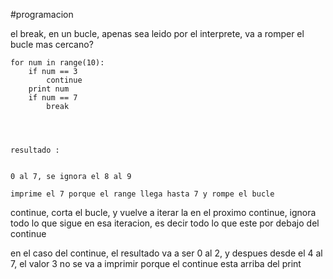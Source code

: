 #programacion 

el break, en un bucle, apenas sea leido por el interprete, va a romper el bucle mas cercano?

```
for num in range(10):
	if num == 3
		continue 
	print num
	if num == 7 
		break




resultado :


0 al 7, se ignora el 8 al 9

imprime el 7 porque el range llega hasta 7 y rompe el bucle 

```

continue, corta el bucle, y vuelve a iterar la en el proximo continue, ignora todo lo que sigue en esa iteracion, es decir todo lo que este por debajo del continue

en el caso del continue, el resultado va a ser 0 al 2, y despues desde el 4 al 7, el valor 3 no se va a imprimir porque el continue esta arriba del print

